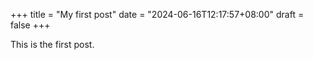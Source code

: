 +++
title = "My first post"
date = "2024-06-16T12:17:57+08:00"
draft = false
+++

This is the first post.
